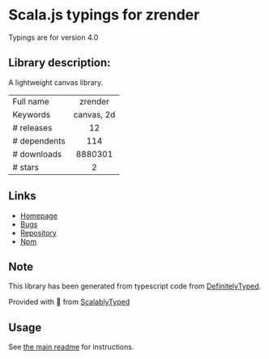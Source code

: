 
# Scala.js typings for zrender

Typings are for version 4.0

## Library description:
A lightweight canvas library.

|                    |                 |
| ------------------ | :-------------: |
| Full name          | zrender |
| Keywords           | canvas, 2d |
| # releases         | 12 |
| # dependents       | 114 |
| # downloads        | 8880301 |
| # stars            | 2 |

## Links
- [Homepage](https://github.com/ecomfe/zrender#readme)
- [Bugs](https://github.com/ecomfe/zrender/issues)
- [Repository](https://github.com/ecomfe/zrender)
- [Npm](https://www.npmjs.com/package/zrender)
    


## Note
This library has been generated from typescript code from [DefinitelyTyped](https://definitelytyped.org).

Provided with :purple_heart: from [ScalablyTyped](https://github.com/oyvindberg/ScalablyTyped)

## Usage
See [the main readme](../../readme.md) for instructions.


